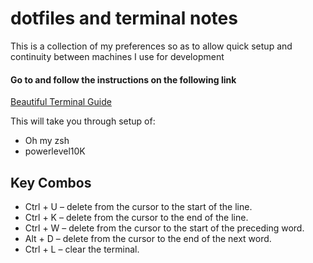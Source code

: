 # dotfiles and terminal notes

This is a collection of my preferences so as to allow quick setup and continuity between machines I use for development

#### Go to and follow the instructions on the following link

[Beautiful Terminal Guide](https://medium.com/@shivam1/make-your-terminal-beautiful-and-fast-with-zsh-shell-and-powerlevel10k-6484461c6efb)

This will take you through setup of:

- Oh my zsh
- powerlevel10K

## Key Combos

- Ctrl + U – delete from the cursor to the start of the line.
- Ctrl + K – delete from the cursor to the end of the line.
- Ctrl + W – delete from the cursor to the start of the preceding word.
- Alt + D – delete from the cursor to the end of the next word.
- Ctrl + L – clear the terminal.
